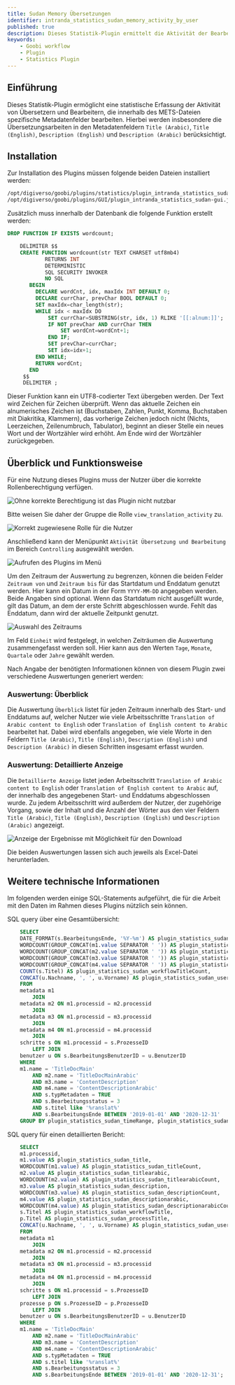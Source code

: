 ```yaml
---
title: Sudan Memory Übersetzungen
identifier: intranda_statistics_sudan_memory_activity_by_user
published: true
description: Dieses Statistik-Plugin ermittelt die Aktivität der Bearbeitungen von Übersetzungen innerhalb spezifischer Metadatenfelder.
keywords:
    - Goobi workflow
    - Plugin
    - Statistics Plugin
---
```

## Einführung
Dieses Statistik-Plugin ermöglicht eine statistische Erfassung der Aktivität von Übersetzern und Bearbeitern, die innerhalb des METS-Dateien spezifische Metadatenfelder bearbeiten. Hierbei werden insbesondere die Übersetzungsarbeiten in den Metadatenfeldern `Title (Arabic)`, `Title (English)`, `Description (English)` und `Description (Arabic)` berücksichtigt.


## Installation
Zur Installation des Plugins müssen folgende beiden Dateien installiert werden:

```bash
/opt/digiverso/goobi/plugins/statistics/plugin_intranda_statistics_sudan-base.jar
/opt/digiverso/goobi/plugins/GUI/plugin_intranda_statistics_sudan-gui.jar
```

Zusätzlich muss innerhalb der Datenbank die folgende Funktion erstellt werden:

```sql
DROP FUNCTION IF EXISTS wordcount;

    DELIMITER $$
    CREATE FUNCTION wordcount(str TEXT CHARSET utf8mb4)
            RETURNS INT
            DETERMINISTIC
            SQL SECURITY INVOKER
            NO SQL
       BEGIN
         DECLARE wordCnt, idx, maxIdx INT DEFAULT 0;
         DECLARE currChar, prevChar BOOL DEFAULT 0;
         SET maxIdx=char_length(str);
         WHILE idx < maxIdx DO
             SET currChar=SUBSTRING(str, idx, 1) RLIKE '[[:alnum:]]';
             IF NOT prevChar AND currChar THEN
                 SET wordCnt=wordCnt+1;
             END IF;
             SET prevChar=currChar;
             SET idx=idx+1;
         END WHILE;
         RETURN wordCnt;
       END
     $$
     DELIMITER ;
```

Dieser Funktion kann ein UTF8-codierter Text übergeben werden. Der Text wird Zeichen für Zeichen überprüft. Wenn das aktuelle Zeichen ein alnumerisches Zeichen ist (Buchstaben, Zahlen, Punkt, Komma, Buchstaben mit Diakritika, Klammern), das vorherige Zeichen jedoch nicht (Nichts, Leerzeichen, Zeilenumbruch, Tabulator), beginnt an dieser Stelle ein neues Wort und der Wortzähler wird erhöht. Am Ende wird der Wortzähler zurückgegeben.


## Überblick und Funktionsweise
Für eine Nutzung dieses Plugins muss der Nutzer über die korrekte Rollenberechtigung verfügen.

![Ohne korrekte Berechtigung ist das Plugin nicht nutzbar](screen1_de.png)

Bitte weisen Sie daher der Gruppe die Rolle `view_translation_activity` zu.

![Korrekt zugewiesene Rolle für die Nutzer](screen2_de.png)

Anschließend kann der Menüpunkt `Aktivität Übersetzung und Bearbeitung` im Bereich `Controlling` ausgewählt werden.

![Aufrufen des Plugins im Menü](screen3_de.png)

Um den Zeitraum der Auswertung zu begrenzen, können die beiden Felder `Zeitraum von` und `Zeitraum bis` für das Startdatum und Enddatum genutzt werden. Hier kann ein Datum in der Form `YYYY-MM-DD` angegeben werden. Beide Angaben sind optional. Wenn das Startdatum nicht ausgefüllt wurde, gilt das Datum, an dem der erste Schritt abgeschlossen wurde. Fehlt das Enddatum, dann wird der aktuelle Zeitpunkt genutzt.

![Auswahl des Zeitraums](screen4_de.png)

Im Feld `Einheit` wird festgelegt, in welchen Zeiträumen die Auswertung zusammengefasst werden soll. Hier kann aus den Werten `Tage`, `Monate`, `Quartale` oder `Jahre` gewählt werden.

Nach Angabe der benötigten Informationen können von diesem Plugin zwei verschiedene Auswertungen generiert werden:


### Auswertung: Überblick
Die Auswertung `Überblick` listet für jeden Zeitraum innerhalb des Start- und Enddatums auf, welcher Nutzer wie viele Arbeitsschritte `Translation of Arabic content to English` oder `Translation of English content to Arabic` bearbeitet hat. Dabei wird ebenfalls angegeben, wie viele Worte in den Feldern `Title (Arabic)`, `Title (English)`, `Description (English)` und `Description (Arabic)` in diesen Schritten insgesamt erfasst wurden.


### Auswertung: Detaillierte Anzeige
Die `Detaillierte Anzeige` listet jeden Arbeitsschritt `Translation of Arabic content to English` oder `Translation of English content to Arabic` auf, der innerhalb des angegebenen Start- und Enddatums abgeschlossen wurde. Zu jedem Arbeitsschritt wird außerdem der Nutzer, der zugehörige Vorgang, sowie der Inhalt und die Anzahl der Wörter aus den vier Feldern `Title (Arabic)`, `Title (English)`, `Description (English)` und `Description (Arabic)` angezeigt.

![Anzeige der Ergebnisse mit Möglichkeit für den Download](screen5_de.png)

Die beiden Auswertungen lassen sich auch jeweils als Excel-Datei herunterladen.


## Weitere technische Informationen
Im folgenden werden einige SQL-Statements aufgeführt, die für die Arbeit mit den Daten im Rahmen dieses Plugins nützlich sein können.

SQL query über eine Gesamtübersicht:

```sql
    SELECT
    DATE_FORMAT(s.BearbeitungsEnde, '%Y-%m') AS plugin_statistics_sudan_timeRange,
    WORDCOUNT(GROUP_CONCAT(m1.value SEPARATOR ' ')) AS plugin_statistics_sudan_titleCount,
    WORDCOUNT(GROUP_CONCAT(m2.value SEPARATOR ' ')) AS plugin_statistics_sudan_titlearabicCount,
    WORDCOUNT(GROUP_CONCAT(m3.value SEPARATOR ' ')) AS plugin_statistics_sudan_descriptionCount,
    WORDCOUNT(GROUP_CONCAT(m4.value SEPARATOR ' ')) AS plugin_statistics_sudan_descriptionarabicCount,
    COUNT(s.Titel) AS plugin_statistics_sudan_workflowTitleCount,
    CONCAT(u.Nachname, ', ', u.Vorname) AS plugin_statistics_sudan_userName
    FROM
    metadata m1
        JOIN
    metadata m2 ON m1.processid = m2.processid
        JOIN
    metadata m3 ON m1.processid = m3.processid
        JOIN
    metadata m4 ON m1.processid = m4.processid
        JOIN
    schritte s ON m1.processid = s.ProzesseID
        LEFT JOIN
    benutzer u ON s.BearbeitungsBenutzerID = u.BenutzerID
    WHERE
    m1.name = 'TitleDocMain'
        AND m2.name = 'TitleDocMainArabic'
        AND m3.name = 'ContentDescription'
        AND m4.name = 'ContentDescriptionArabic'
        AND s.typMetadaten = TRUE
        AND s.Bearbeitungsstatus = 3
        AND s.titel like '%ranslat%'
        AND s.BearbeitungsEnde BETWEEN '2019-01-01' AND '2020-12-31'
    GROUP BY plugin_statistics_sudan_timeRange, plugin_statistics_sudan_userName;
```

SQL query für einen detaillierten Bericht:

```sql
    SELECT
    m1.processid,
    m1.value AS plugin_statistics_sudan_title,
    WORDCOUNT(m1.value) AS plugin_statistics_sudan_titleCount,
    m2.value AS plugin_statistics_sudan_titlearabic,
    WORDCOUNT(m2.value) AS plugin_statistics_sudan_titlearabicCount,
    m3.value AS plugin_statistics_sudan_description,
    WORDCOUNT(m3.value) AS plugin_statistics_sudan_descriptionCount,
    m4.value AS plugin_statistics_sudan_descriptionarabic,
    WORDCOUNT(m4.value) AS plugin_statistics_sudan_descriptionarabicCount,
    s.Titel AS plugin_statistics_sudan_workflowTitle,
    p.Titel AS plugin_statistics_sudan_processTitle,
    CONCAT(u.Nachname, ', ', u.Vorname) AS plugin_statistics_sudan_userName
    FROM
    metadata m1
        JOIN
    metadata m2 ON m1.processid = m2.processid
        JOIN
    metadata m3 ON m1.processid = m3.processid
        JOIN
    metadata m4 ON m1.processid = m4.processid
        JOIN
    schritte s ON m1.processid = s.ProzesseID
        LEFT JOIN
    prozesse p ON s.ProzesseID = p.ProzesseID
        LEFT JOIN
    benutzer u ON s.BearbeitungsBenutzerID = u.BenutzerID
    WHERE
    m1.name = 'TitleDocMain'
        AND m2.name = 'TitleDocMainArabic'
        AND m3.name = 'ContentDescription'
        AND m4.name = 'ContentDescriptionArabic'
        AND s.typMetadaten = TRUE
        AND s.titel like '%ranslat%'
        AND s.Bearbeitungsstatus = 3
        AND s.BearbeitungsEnde BETWEEN '2019-01-01' AND '2020-12-31';
```
